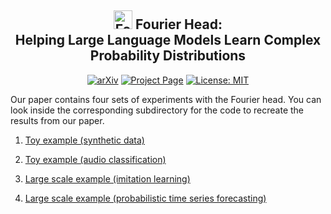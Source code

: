 <div align="center">

## <img src="https://github.com/nate-gillman/professional-site/blob/main/fourier-head-static/images/favicon.ico" alt="Fourier's head" width="30"/> Fourier Head:<br />Helping Large Language Models Learn Complex Probability Distributions

[![arXiv](https://img.shields.io/badge/arXiv-2402.07087-<COLOR>.svg)](https://nategillman.com/fourier-head)
[![Project Page](https://img.shields.io/badge/just%20the%20message-8A2BE2)](https://nategillman.com/fourier-head)
[![License: MIT](https://img.shields.io/badge/License-MIT-yellow.svg)](https://opensource.org/licenses/MIT)

</div>

Our paper contains four sets of experiments with the Fourier head.
You can look inside the corresponding subdirectory for the code to recreate the results from our paper.

1. [Toy example (synthetic data)](/toy-example-synthetic/README.md)

2. [Toy example (audio classification)](/toy_example_audio/README.md)

3. [Large scale example (imitation learning)](/imitation-learning/README.md)

4. [Large scale example (probabilistic time series forecasting)](/time-series-forecasting/README.md)
